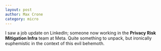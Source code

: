 ```yaml
---
layout: post
author: Max Crone
category: micro
---
```

I saw a job update on LinkedIn; someone now working in the **Privacy Risk Mitigation Infra** team at Meta. Quite something to unpack, but ironically euphemistic in the context of this evil behemoth.
